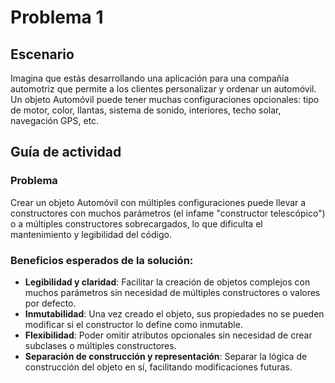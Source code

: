 # Problema 1

## Escenario
Imagina que estás desarrollando una aplicación para una compañía automotriz que permite a los clientes personalizar y ordenar un automóvil. Un objeto Automóvil puede tener muchas configuraciones opcionales: tipo de motor, color, llantas, sistema de sonido, interiores, techo solar, navegación GPS, etc.

## Guía de actividad
### Problema
Crear un objeto Automóvil con múltiples configuraciones puede llevar a constructores con muchos parámetros (el infame "constructor telescópico") o a múltiples constructores sobrecargados, lo que dificulta el mantenimiento y legibilidad del código.

### Beneficios esperados de la solución:
- **Legibilidad y claridad**: Facilitar la creación de objetos complejos con muchos parámetros sin necesidad de múltiples constructores o valores por defecto.
- **Inmutabilidad**: Una vez creado el objeto, sus propiedades no se pueden modificar si el constructor lo define como inmutable.
- **Flexibilidad**: Poder omitir atributos opcionales sin necesidad de crear subclases o múltiples constructores.
- **Separación de construcción y representación**: Separar la lógica de construcción del objeto en sí, facilitando modificaciones futuras.
